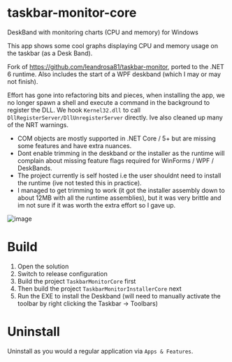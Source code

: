 # taskbar-monitor-core
DeskBand with monitoring charts (CPU and memory) for Windows

This app shows some cool graphs displaying CPU and memory usage on the taskbar (as a Desk Band).

Fork of https://github.com/leandrosa81/taskbar-monitor, ported to the .NET 6 runtime. Also includes the start of a WPF deskband (which I may or may not finish).

Effort has gone into refactoring bits and pieces, when installing the app, we no longer spawn a shell and execute a command in the background to register the DLL. We hook `Kernel32.dll` to call `DllRegisterServer/DllUnregisterServer` directly. Ive also cleaned up many of the NRT warnings.

- COM objects are mostly supported in .NET Core / 5+ but are missing some features and have extra nuances.
- Dont enable trimming in the deskband or the installer as the runtime will complain about missing feature flags required for WinForms / WPF / DeskBands.
- The project currently is self hosted i.e the user shouldnt need to install the runtime (ive not tested this in practice).
- I managed to get trimming to work (it got the installer assembly down to about 12MB with all the runtime assemblies), but it was very brittle and im not sure if it was   worth the extra effort so I gave up.

![image](https://user-images.githubusercontent.com/21192520/187538343-294b0399-9ed7-4621-a440-062a99c37ce6.png)

# Build

1) Open the solution
2) Switch to release configuration
3) Build the project `TaskbarMonitorCore` first
4) Then build the project `TaskbarMonitorInstallerCore` next
5) Run the EXE to install the Deskband (will need to manually activate the toolbar by right clicking the Taskbar -> Toolbars)

# Uninstall

Uninstall as you would a regular application via `Apps & Features`.
